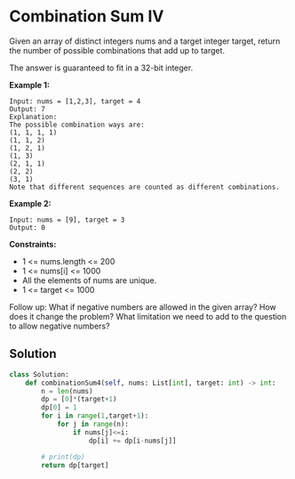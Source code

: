 <h1>Combination Sum IV</h1>

<p>
Given an array of distinct integers nums and a target integer target, return the number of possible combinations that add up to target.

The answer is guaranteed to fit in a 32-bit integer.

<b>Example 1:</b>

    Input: nums = [1,2,3], target = 4
    Output: 7
    Explanation:
    The possible combination ways are:
    (1, 1, 1, 1)
    (1, 1, 2)
    (1, 2, 1)
    (1, 3)
    (2, 1, 1)
    (2, 2)
    (3, 1)
    Note that different sequences are counted as different combinations.
    
<b>Example 2:</b>

    Input: nums = [9], target = 3
    Output: 0

<b>Constraints:</b>

- 1 <= nums.length <= 200
- 1 <= nums[i] <= 1000
- All the elements of nums are unique.
- 1 <= target <= 1000

Follow up: What if negative numbers are allowed in the given array? How does it change the problem? What limitation we need to add to the question to allow negative numbers?

<h2>Solution</h2>

```python
class Solution:
    def combinationSum4(self, nums: List[int], target: int) -> int:
        n = len(nums)
        dp = [0]*(target+1)
        dp[0] = 1
        for i in range(1,target+1):
            for j in range(n):
                if nums[j]<=i:
                    dp[i] += dp[i-nums[j]]

        # print(dp)
        return dp[target]
```
